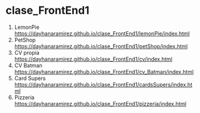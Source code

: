 # clase_FrontEnd1
1. LemonPie
https://dayhanaramirez.github.io/clase_FrontEnd1/lemonPie/index.html
2. PetShop 
https://dayhanaramirez.github.io/clase_FrontEnd1/petShop/index.html
3. CV propia
https://dayhanaramirez.github.io/clase_FrontEnd1/cv/index.html
4. CV Batman
https://dayhanaramirez.github.io/clase_FrontEnd1/cv_Batman/index.html
5. Card Supers
https://dayhanaramirez.github.io/clase_FrontEnd1/cardsSupers/index.html
6. Pizzeria
https://dayhanaramirez.github.io/clase_FrontEnd1/pizzeria/index.html
